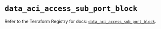 # `data_aci_access_sub_port_block`

Refer to the Terraform Registry for docs: [`data_aci_access_sub_port_block`](https://registry.terraform.io/providers/ciscodevnet/aci/2.17.0/docs/data-sources/access_sub_port_block).
